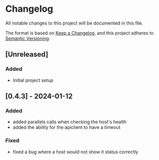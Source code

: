 # Changelog

All notable changes to this project will be documented in this file.

The format is based on [Keep a Changelog](https://keepachangelog.com/en/1.0.0/),
and this project adheres to [Semantic Versioning](https://semver.org/spec/v2.0.0.html).

## [Unreleased]

### Added

- Initial project setup

## [0.4.3] - 2024-01-12

### Added

- added parallels calls when checking the host's health
- added the ability for the apiclient to have a timeout

### Fixed

- fixed a bug where a host would not show it status correctly
